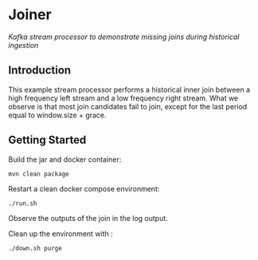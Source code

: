 # Joiner

_Kafka stream processor to demonstrate missing joins during historical ingestion_


## Introduction

This example stream processor performs a historical inner join between a high frequency left stream and a low frequency right stream.
What we observe is that most join candidates fail to join, except for the last period equal to window.size + grace.

## Getting Started

Build the jar and docker container:

```
mvn clean package
```

Restart a clean docker compose environment:

```
./run.sh
```

Observe the outputs of the join in the log output.

Clean up the environment with :

```
./down.sh purge
```
